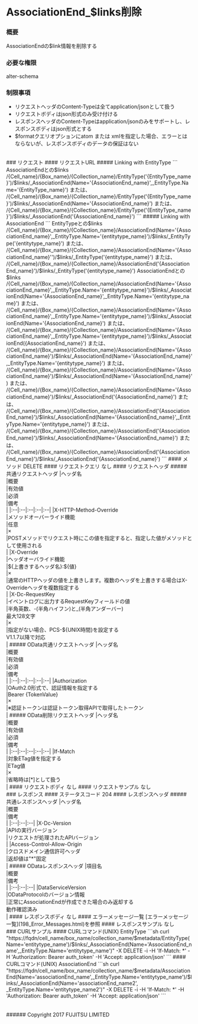 # AssociationEnd_$links削除
### 概要
AssociationEndの$link情報を削除する
### 必要な権限
alter-schema
### 制限事項
* リクエストヘッダのContent-Typeは全てapplication/jsonとして扱う
* リクエストボディはjson形式のみ受け付ける
* レスポンスヘッダのContent-Typeはapplication/jsonのみをサポートし、レスポンスボディはjson形式とする
* $formatクエリオプションにatom または xmlを指定した場合、エラーとはならないが、レスポンスボディのデータの保証はない

<br>
### リクエスト
#### リクエストURL
##### Linking with EntityType
```
AssociationEndとの$links
/{Cell_name}/{Box_name}/{Collection_name}/EntityType('{EntityType_name}')/$links/_AssociationEnd(Name='{AssociationEnd_name}',_EntityType.Name='{EntityType_name}')
または、
/{Cell_name}/{Box_name}/{Collection_name}/EntityType('{EntityType_name}')/$links/_AssociationEnd(Name='{AssociationEnd_name}')
または、
/{Cell_name}/{Box_name}/{Collection_name}/EntityType('{EntityType_name}')/$links/_AssociationEnd('{AssociationEnd_name}')
```
##### Linking with AssociationEnd
```
EntityTypeとの$links
/{Cell_name}/{Box_name}/{Collection_name}/AssociationEnd(Name='{AssociationEnd_name}',_EntityType.Name='{entitytype_name}')/$links/_EntityType('{entitytype_name}')
または、
/{Cell_name}/{Box_name}/{Collection_name}/AssociationEnd(Name='{AssociationEnd_name}'')/$links/_EntityType('{entitytype_name}')
または、
/{Cell_name}/{Box_name}/{Collection_name}/AssociationEnd('{AssociationEnd_name}')/$links/_EntityType('{entitytype_name}')
AssociationEndとの$links
/{Cell_name}/{Box_name}/{Collection_name}/AssociationEnd(Name='{AssociationEnd_name}',_EntityType.Name='{entitytype_name}')/$links/_AssociationEnd(Name='{AssociationEnd_name}',_EntityType.Name='{entitytype_name}')
または、
/{Cell_name}/{Box_name}/{Collection_name}/AssociationEnd(Name='{AssociationEnd_name}',_EntityType.Name='{entitytype_name}')/$links/_AssociationEnd(Name='{AssociationEnd_name}')
または、
/{Cell_name}/{Box_name}/{Collection_name}/AssociationEnd(Name='{AssociationEnd_name}',_EntityType.Name='{entitytype_name}')/$links/_AssociationEnd({AssociationEnd_name}')
または、
/{Cell_name}/{Box_name}/{Collection_name}/AssociationEnd(Name='{AssociationEnd_name}')/$links/_AssociationEnd(Name='{AssociationEnd_name}',_EntityType.Name='{entitytype_name}')
または、
/{Cell_name}/{Box_name}/{Collection_name}/AssociationEnd(Name='{AssociationEnd_name}')/$links/_AssociationEnd(Name='{AssociationEnd_name}')
または、
/{Cell_name}/{Box_name}/{Collection_name}/AssociationEnd(Name='{AssociationEnd_name}')/$links/_AssociationEnd('{AssociationEnd_name}')
または、
/{Cell_name}/{Box_name}/{Collection_name}/AssociationEnd('{AssociationEnd_name}')/$links/_AssociationEnd(Name='{AssociationEnd_name}',_EntityType.Name='{entitytype_name}')
または、
/{Cell_name}/{Box_name}/{Collection_name}/AssociationEnd('{AssociationEnd_name}')/$links/_AssociationEnd(Name='{AssociationEnd_name}')
または、
/{Cell_name}/{Box_name}/{Collection_name}/AssociationEnd('{AssociationEnd_name}')/$links/_AssociationEnd('{AssociationEnd_name}')
```
#### メソッド
DELETE
#### リクエストクエリ
なし
#### リクエストヘッダ
##### 共通リクエストヘッダ
|ヘッダ名<br>|概要<br>|有効値<br>|必須<br>|備考<br>|
|:--|:--|:--|:--|:--|
|X-HTTP-Method-Override<br>|メソッドオーバーライド機能<br>|任意<br>|×<br>|POSTメソッドでリクエスト時にこの値を指定すると、指定した値がメソッドとして使用される<br>|
|X-Override<br>|ヘッダオーバライド機能<br>|${上書きするヘッダ名}:${値}<br>|×<br>|通常のHTTPヘッダの値を上書きします。複数のヘッダを上書きする場合はX-Overrideヘッダを複数指定する<br>|
|X-Dc-RequestKey<br>|イベントログに出力するRequestKeyフィールドの値<br>|半角英数、-(半角ハイフン)と_(半角アンダーバー)<br>最大128文字<br>|×<br>|指定がない場合、PCS-${UNIX時間}を設定する<br>V1.1.7以降で対応<br>|
##### OData共通リクエストヘッダ
|ヘッダ名<br>|概要<br>|有効値<br>|必須<br>|備考<br>|
|:--|:--|:--|:--|:--|
|Authorization<br>|OAuth2.0形式で、認証情報を指定する<br>|Bearer {TokenValue}<br>|×<br>|※認証トークンは認証トークン取得APIで取得したトークン<br>|
##### OData削除リクエストヘッダ
|ヘッダ名<br>|概要<br>|有効値<br>|必須<br>|備考<br>|
|:--|:--|:--|:--|:--|
|If-Match<br>|対象ETag値を指定する<br>|ETag値<br>|×<br>|省略時は[*]として扱う<br>|
#### リクエストボディ
なし
#### リクエストサンプル
なし

<br>
### レスポンス
#### ステータスコード
204
#### レスポンスヘッダ
##### 共通レスポンスヘッダ
|ヘッダ名<br>|概要<br>|備考<br>|
|:--|:--|:--|
|X-Dc-Version<br>|APIの実行バージョン<br>|リクエストが処理されたAPIバージョン<br>|
|Access-Control-Allow-Origin<br>|クロスドメイン通信許可ヘッダ<br>|返却値は"*"固定<br>|
##### ODataレスポンスヘッダ
|項目名<br>|概要<br>|備考<br>|
|:--|:--|:--|
|DataServiceVersion<br>|ODataProtocolのバージョン情報<br>|正常にAssociationEndが作成できた場合のみ返却する<br>動作確認済み<br>|
#### レスポンスボディ
なし
#### エラーメッセージ一覧
[エラーメッセージ一覧](198_Error_Messages.html)を参照
#### レスポンスサンプル
なし

<br>
### CURLサンプル
#### CURLコマンド(UNIX) EntityType
```sh
curl "https://fqdn/cell_name/box_name/collection_name/$metadata/EntityType(Name='entitytype_name')/$links/_AssociationEnd(Name='AssociationEnd_name',_EntityType.Name='entitytype_name')" -X DELETE -i -H 'If-Match: *' -H 'Authorization: Bearer auth_token' -H 'Accept: application/json'
```
#### CURLコマンド(UNIX) AssociationEnd
```sh
curl "https://fqdn/cell_name/box_name/collection_name/$metadata/AssociationEnd(Name='associationEnd_name',_EntityType.Name='entitytype_name')/$links/_AssociationEnd(Name='associationEnd_name2',
_EntityType.Name='entitytype_name2')" -X DELETE -i -H 'If-Match: *' -H 'Authorization: Bearer auth_token' -H 'Accept: application/json'
```
<br>
<br>
<br>
###### Copyright 2017    FUJITSU LIMITED
